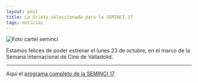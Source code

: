 ```yaml
---
layout: post
title: La Grieta seleccionada para la SEMINCI 17
tags: noticias
---
```


![Foto cartel seminci](./images/seminci/cartel.jpg)

Estamos felices de poder estrenar el lunes 23 de octubre, en el marco de la Semana Internacional de Cine de Valladolid.

---


Aquí el [programa completo de la SEMINCI 17](http://seminci.es/wp-content/uploads/2017/10/Programacion_2017.pdf)
